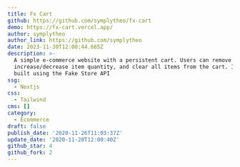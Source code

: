 ```yaml
---
title: Fx Cart
github: https://github.com/symplytheo/fx-cart
demo: https://fx-cart.vercel.app/
author: symplytheo
author_link: https://github.com/symplytheo
date: 2023-11-30T12:00:44.665Z
description: >-
  A simple e-commerce website with a persistent cart. Users can remove an item,
  increase/decrease item quantity, and clear all items from the cart. It is
  built using the Fake Store API
ssg:
  - Nextjs
css:
  - Tailwind
cms: []
category:
  - Ecommerce
draft: false
publish_date: '2020-11-26T11:03:37Z'
update_date: '2020-11-28T12:00:40Z'
github_star: 4
github_fork: 2
---
```

